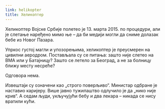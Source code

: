 ```yaml
---
link: helikopter
title: Хеликоптер
---
```

Хеликоптер Војске Србије полетео је 13. марта 2015. по процедури, али је слетање наређено мимо ње – да би медији могли да сниме долазак бебе из Новог Пазара.

Упркос густој магли и упозорењима, хеликоптер је преусмерен на цивилни аеродром. Постављала су се питања: зашто није слетео на ВМА или у Батајницу? Зашто се летело за Београд, а не за болницу ближу месту несреће?

Одговора нема.

Извештаји су означени као „строго поверљиво“. Министар одбране је наставио каријеру. Више јавно тужилаштво одлучило је да „нико није крив“. А седам људи, укључујући бебу и два лекара – никада се нису вратили кући.
